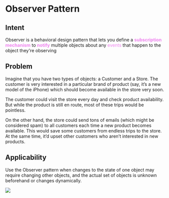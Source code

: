 # Observer Pattern

## Intent
Observer is a behavioral design pattern that lets you define a <span style="color:violet">**subscription mechanism**</span> to <span style="color:violet">**notify**</span> multiple objects about any <span style="color:violet">events</span> that happen to the object they're observing

## Problem
Imagine that you have two types of objects: a Customer and a Store. The customer is very interested in a particular brand of product (say, it’s a new model of the iPhone) which should become available in the store very soon.

The customer could visit the store every day and check product availability. But while the product is still en route, most of these trips would be pointless.

On the other hand, the store could send tons of emails (which might be considered spam) to all customers each time a new product becomes available. This would save some customers from endless trips to the store. At the same time, it’d upset other customers who aren’t interested in new products.


## Applicability
Use the Observer pattern when changes to the state of one object may require changing other objects, and the actual set of objects is unknown beforehand or changes dynamically.

![](https://refactoring.guru/images/patterns/diagrams/observer/example-2x.png)
